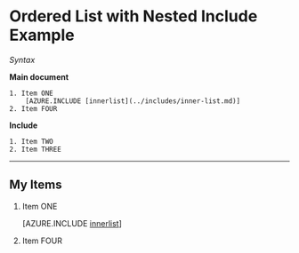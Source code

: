 ﻿<properties linkid="nested-include-in-ordered-list" urlDisplayName="List with Nested Include Example" pageTitle="List with Nested Include Example" title="List with Nested Include Example" metaKeywords="southworks" description="Tests for the Includes feature." metaCanonical="" disqusComments="1" umbracoNaviHide="0" writer="f2bo" services="" solutions="" documentationCenter="" authors="" videoId="" scriptId="" />

# Ordered List with Nested Include Example

*Syntax*

**Main document**

```
1. Item ONE
    [​AZURE.INCLUDE [innerlist](../includes/inner-list.md)]
2. Item FOUR
```

**Include**

```
1. Item TWO
2. Item THREE
```

<hr />

## My Items

1. Item ONE

    [AZURE.INCLUDE [innerlist](../includes/inner-list.md)]

1. Item FOUR
